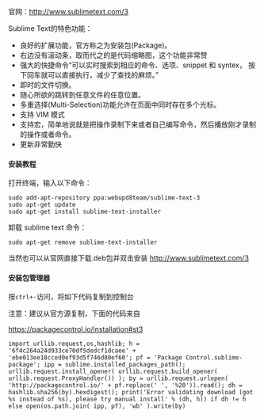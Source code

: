 官网：<http://www.sublimetext.com/3>

Sublime Text的特色功能：

- 良好的扩展功能，官方称之为安装包(Package)。
- 右边没有滚动条，取而代之的是代码缩略图，这个功能非常赞
- 强大的快捷命令“可以实时搜索到相应的命令、选项、snippet 和 syntex， 按下回车就可以直接执行，减少了查找的麻烦。”
- 即时的文件切换。
- 随心所欲的跳转到任意文件的任意位置。
- 多重选择(Multi-Selection)功能允许在页面中同时存在多个光标。
- 支持 VIM 模式
- 支持宏，简单地说就是把操作录制下来或者自己编写命令，然后播放刚才录制的操作或者命令。
- 更新非常勤快

 #### 安装教程

打开终端，输入以下命令： 

```
sudo add-apt-repository ppa:webupd8team/sublime-text-3
sudo apt-get update
sudo apt-get install sublime-text-installer
```

卸载 sublime text 命令：

```
sudo apt-get remove sublime-text-installer
```

  当然也可以从官网直接下载.deb包并双击安装 http://www.sublimetext.com/3

#### 安装包管理器

按`ctrl+·`访问，将如下代码复制到控制台

注意：建议从官方源复制，下面的代码来自

https://packagecontrol.io/installation#st3

```
import urllib.request,os,hashlib; h = '6f4c264a24d933ce70df5dedcf1dcaee' + 'ebe013ee18cced0ef93d5f746d80ef60'; pf = 'Package Control.sublime-package'; ipp = sublime.installed_packages_path(); urllib.request.install_opener( urllib.request.build_opener( urllib.request.ProxyHandler()) ); by = urllib.request.urlopen( 'http://packagecontrol.io/' + pf.replace(' ', '%20')).read(); dh = hashlib.sha256(by).hexdigest(); print('Error validating download (got %s instead of %s), please try manual install' % (dh, h)) if dh != h else open(os.path.join( ipp, pf), 'wb' ).write(by)
```

